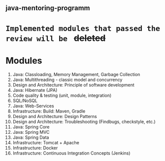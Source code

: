 ## java-mentoring-programm
# `Implemented modules that passed the review will be ` ~~deleted~~
# **Modules**
1. Java: Classloading, Memory Management, Garbage Collection
2. Java: Multithreading - classic model and concurrency
3. Design and Architecture: Principle of software development
4. Java: Hibernate (JPA)
5. Code quality & testing (unit, module, integration)
6. SQL/NoSQL
7. Java: Web-Services
8. Infrastructure: Build: Maven, Gradle
9. Design and Architecture: Design Patterns
10. Design and Architecture: Troubleshooting (Findbugs, checkstyle, etc.)
11. Java: Spring Core
12. Java: Spring MVC
13. Java: Spring Data
14. Infrastructure: Tomcat + Apache
15. Infrastructure: Docker
16. Infrastructure: Continuous Integration Concepts (Jenkins)
